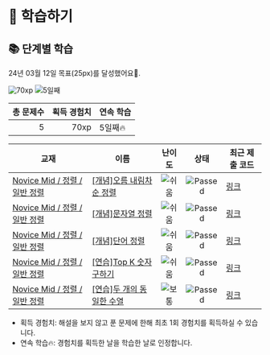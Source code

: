 # 📖 학습하기

## 📚 단계별 학습
24년 03월 12일 목표(25px)를 달성했어요🥳.

![70xp](https://img.shields.io/badge/EXP-70xp-%235cb85c.svg?for-the-badge)
![5일째](https://img.shields.io/badge/연속학습-5일째-%23E34F26.svg?for-the-badge)

|총 문제수|획득 경험치|연속 학습|
|---:|---:|---|
5|70xp|5일째🔥|

|교재|이름|난이도|상태|최근 제출 코드|
|---|---|:---:|:---:|---|
|[Novice Mid / 정렬 / 일반 정렬](https://www.codetree.ai/missions?missionId=5)|[[개념]오름 내림차순 정렬](https://www.codetree.ai/missions/5/problems/inc-dec-sorting)|![쉬움][easy]|![Passed][passed]|[링크](https://github.com/pie2457/codetree-TILs/blob/main/240312/%EC%98%A4%EB%A6%84%20%EB%82%B4%EB%A6%BC%EC%B0%A8%EC%88%9C%20%EC%A0%95%EB%A0%AC/inc-dec-sorting.java)|
|[Novice Mid / 정렬 / 일반 정렬](https://www.codetree.ai/missions?missionId=5)|[[개념]문자열 정렬](https://www.codetree.ai/missions/5/problems/string-sort)|![쉬움][easy]|![Passed][passed]|[링크](https://github.com/pie2457/codetree-TILs/blob/main/240312/%EB%AC%B8%EC%9E%90%EC%97%B4%20%EC%A0%95%EB%A0%AC/string-sort.java)|
|[Novice Mid / 정렬 / 일반 정렬](https://www.codetree.ai/missions?missionId=5)|[[개념]단어 정렬](https://www.codetree.ai/missions/5/problems/sorting-words)|![쉬움][easy]|![Passed][passed]|[링크](https://github.com/pie2457/codetree-TILs/blob/main/240312/%EB%8B%A8%EC%96%B4%20%EC%A0%95%EB%A0%AC/sorting-words.java)|
|[Novice Mid / 정렬 / 일반 정렬](https://www.codetree.ai/missions?missionId=5)|[[연습]Top K 숫자 구하기](https://www.codetree.ai/missions/5/problems/kth-number)|![쉬움][easy]|![Passed][passed]|[링크](https://github.com/pie2457/codetree-TILs/blob/main/240312/Top%20K%20%EC%88%AB%EC%9E%90%20%EA%B5%AC%ED%95%98%EA%B8%B0/kth-number.java)|
|[Novice Mid / 정렬 / 일반 정렬](https://www.codetree.ai/missions?missionId=5)|[[연습]두 개의 동일한 수열](https://www.codetree.ai/missions/5/problems/two-equal-series)|![보통][medium]|![Passed][passed]|[링크](https://github.com/pie2457/codetree-TILs/blob/main/240312/%EB%91%90%20%EA%B0%9C%EC%9D%98%20%EB%8F%99%EC%9D%BC%ED%95%9C%20%EC%88%98%EC%97%B4/two-equal-series.java)|


* 획득 경험치: 해설을 보지 않고 푼 문제에 한해 최초 1회 경험치를 획득하실 수 있습니다.
* 연속 학습🔥: 경험치를 획득한 날을 학습한 날로 인정합니다.










[b5]: https://img.shields.io/badge/Bronze_5-%235D3E31.svg
[b4]: https://img.shields.io/badge/Bronze_4-%235D3E31.svg
[b3]: https://img.shields.io/badge/Bronze_3-%235D3E31.svg
[b2]: https://img.shields.io/badge/Bronze_2-%235D3E31.svg
[b1]: https://img.shields.io/badge/Bronze_1-%235D3E31.svg
[s5]: https://img.shields.io/badge/Silver_5-%23394960.svg
[s4]: https://img.shields.io/badge/Silver_4-%23394960.svg
[s3]: https://img.shields.io/badge/Silver_3-%23394960.svg
[s2]: https://img.shields.io/badge/Silver_2-%23394960.svg
[s1]: https://img.shields.io/badge/Silver_1-%23394960.svg
[g5]: https://img.shields.io/badge/Gold_5-%23FFC433.svg
[g4]: https://img.shields.io/badge/Gold_4-%23FFC433.svg
[g3]: https://img.shields.io/badge/Gold_3-%23FFC433.svg
[g2]: https://img.shields.io/badge/Gold_2-%23FFC433.svg
[g1]: https://img.shields.io/badge/Gold_1-%23FFC433.svg
[p5]: https://img.shields.io/badge/Platinum_5-%2376DDD8.svg
[p4]: https://img.shields.io/badge/Platinum_4-%2376DDD8.svg
[p3]: https://img.shields.io/badge/Platinum_3-%2376DDD8.svg
[p2]: https://img.shields.io/badge/Platinum_2-%2376DDD8.svg
[p1]: https://img.shields.io/badge/Platinum_1-%2376DDD8.svg
[passed]: https://img.shields.io/badge/Passed-%23009D27.svg
[failed]: https://img.shields.io/badge/Failed-%23D24D57.svg
[easy]: https://img.shields.io/badge/쉬움-%235cb85c.svg?for-the-badge
[medium]: https://img.shields.io/badge/보통-%23FFC433.svg?for-the-badge
[hard]: https://img.shields.io/badge/어려움-%23D24D57.svg?for-the-badge